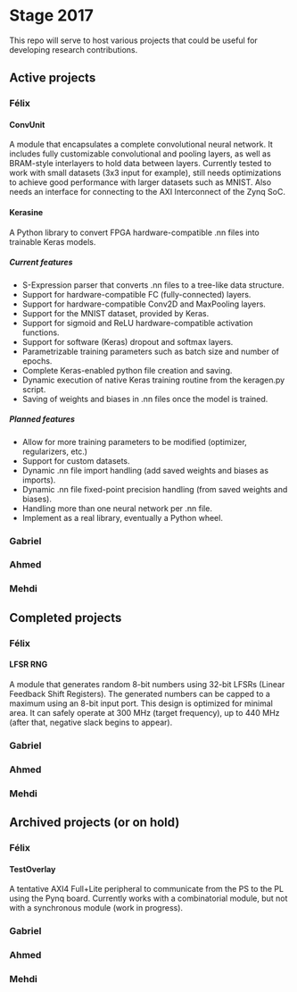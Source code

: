 # Stage 2017

This repo will serve to host various projects that could be useful for developing research contributions.

## Active projects
### Félix
#### ConvUnit
A module that encapsulates a complete convolutional neural network. It includes fully customizable convolutional and pooling layers, as well as BRAM-style interlayers to hold data between layers. Currently tested to work with small datasets (3x3 input for example), still needs optimizations to achieve good performance with larger datasets such as MNIST. Also needs an interface for connecting to the AXI Interconnect of the Zynq SoC.
#### Kerasine
A Python library to convert FPGA hardware-compatible .nn files into trainable Keras models.
##### Current features
* S-Expression parser that converts .nn files to a tree-like data structure.
* Support for hardware-compatible FC (fully-connected) layers.
* Support for hardware-compatible Conv2D and MaxPooling layers.
* Support for the MNIST dataset, provided by Keras.
* Support for sigmoid and ReLU hardware-compatible activation functions.
* Support for software (Keras) dropout and softmax layers.
* Parametrizable training parameters such as batch size and number of epochs.
* Complete Keras-enabled python file creation and saving.
* Dynamic execution of native Keras training routine from the keragen.py script.
* Saving of weights and biases in .nn files once the model is trained.
##### Planned features
* Allow for more training parameters to be modified (optimizer, regularizers, etc.)
* Support for custom datasets.
* Dynamic .nn file import handling (add saved weights and biases as imports).
* Dynamic .nn file fixed-point precision handling (from saved weights and biases).
* Handling more than one neural network per .nn file.
* Implement as a real library, eventually a Python wheel.

### Gabriel
### Ahmed
### Mehdi
## Completed projects
### Félix
#### LFSR RNG
A module that generates random 8-bit numbers using 32-bit LFSRs (Linear Feedback Shift Registers). The generated numbers can be capped to a maximum using an 8-bit input port.
This design is optimized for minimal area. It can safely operate at 300 MHz (target frequency), up to 440 MHz (after that, negative slack begins to appear).
### Gabriel
### Ahmed
### Mehdi
## Archived projects (or on hold)
### Félix
#### TestOverlay
A tentative AXI4 Full+Lite peripheral to communicate from the PS to the PL using the Pynq board.
Currently works with a combinatorial module, but not with a synchronous module (work in progress).
### Gabriel
### Ahmed
### Mehdi
